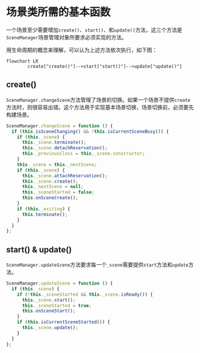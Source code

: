 # 场景类所需的基本函数

一个场景至少需要增加`create()`、`start()`、和`update()`方法，这三个方法是`SceneManager`场景管理对象所要求必须实现的方法。

用生命周期的概念来理解，可以认为上述方法依次执行，如下图：

```mermaid
flowchart LR
		create["create()"]-->start["start()"]-->update["update()"]
```

## create()

`SceneManager.changeScene`方法管理了场景的切换。如果一个场景不提供`create`方法时，则很容易出错。这个方法用于实现基本场景切换，场景切换前，必须要先构建场景。

```js {11}
SceneManager.changeScene = function () {
  if (this.isSceneChanging() && !this.isCurrentSceneBusy()) {
    if (this._scene) {
      this._scene.terminate();
      this._scene.detachReservation();
      this._previousClass = this._scene.constructor;
    }
    this._scene = this._nextScene;
    if (this._scene) {
      this._scene.attachReservation();
      this._scene.create();
      this._nextScene = null;
      this._sceneStarted = false;
      this.onSceneCreate();
    }
    if (this._exiting) {
      this.terminate();
    }
  }
};
```

## start() & update()

`SceneManager.updateScene`方法要求每一个`_scene`需要提供`start`方法和`update`方法。

```js {4,9}
SceneManager.updateScene = function () {
  if (this._scene) {
    if (!this._sceneStarted && this._scene.isReady()) {
      this._scene.start();
      this._sceneStarted = true;
      this.onSceneStart();
    }
    if (this.isCurrentSceneStarted()) {
      this._scene.update();
    }
  }
};
```
